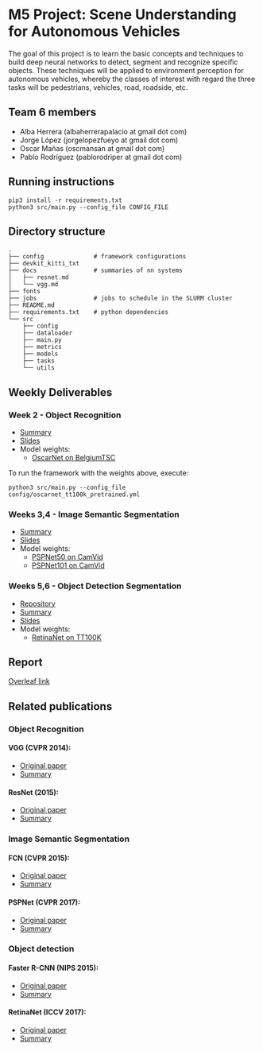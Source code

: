 # M5 Project: Scene Understanding for Autonomous Vehicles

The goal of this project is to learn the basic concepts and techniques to build deep neural networks to detect, segment and recognize specific objects. These techniques will be applied to environment perception for autonomous vehicles, whereby the classes of interest with regard the three tasks will be pedestrians, vehicles, road, roadside, etc.

## Team 6 members

* Alba Herrera (albaherrerapalacio at gmail dot com)
* Jorge López (jorgelopezfueyo at gmail dot com)
* Oscar Mañas (oscmansan at gmail dot com)
* Pablo Rodríguez (pablorodriper at gmail dot com)

## Running instructions

```
pip3 install -r requirements.txt
python3 src/main.py --config_file CONFIG_FILE
```

## Directory structure

```
.
├── config              # framework configurations
├── devkit_kitti_txt
├── docs                # summaries of nn systems
│   ├── resnet.md
│   └── vgg.md
├── fonts
├── jobs                # jobs to schedule in the SLURM cluster
├── README.md
├── requirements.txt    # python dependencies
└── src
    ├── config
    ├── dataloader
    ├── main.py
    ├── metrics
    ├── models
    ├── tasks
    └── utils
```

## Weekly Deliverables

### Week 2 - Object Recognition
- [Summary](./docs/week2.md) 
- [Slides](https://docs.google.com/presentation/d/1e6U8LvV8q_5QeuToiP9Zytm0M13JhbPFJgBwRQDjbQw/edit?usp=sharing)
- Model weights:
    - [OscarNet on BelgiumTSC](https://drive.google.com/uc?export=download&id=1KiY8Lqg4y3A9inW8OYOn1Z-lndlB3yIJ)

To run the framework with the weights above, execute:
```
python3 src/main.py --config_file config/oscarnet_tt100k_pretrained.yml
```

### Weeks 3,4 - Image Semantic Segmentation
- [Summary](./docs/week3.md) 
- [Slides](https://docs.google.com/presentation/d/1Tw2_rM0kb7KlDa2SXAh9ICdI2R2cIrZHyfTIjgGYIwc/edit?usp=sharing)
- Model weights:
    - [PSPNet50 on CamVid](https://drive.google.com/uc?export=download&id=1RhUOsQdC6zoomOSCUpkY-gMRaX814M4v)
    - [PSPNet101 on CamVid](https://drive.google.com/uc?export=download&id=1NsFPgiJlvNe4JElNZtAZ8ZjVYgztT3p4)

### Weeks 5,6 - Object Detection Segmentation
- [Repository](https://github.com/oscmansan/maskrcnn-benchmark)
- [Summary](./docs/week5.md) 
- [Slides](https://docs.google.com/presentation/d/1rSKkwpA3lUG5QKRCXHqQDit7M6jYonH-cRXTqPqd-IE/edit#slide=id.g5270bddbcf_0_436)
- Model weights:
    - [RetinaNet on TT100K](https://drive.google.com/uc?export=download&id=1YWeoFuvHeB6E4Jmt8i7fOuBrDw5d2Q9j)

## Report

[Overleaf link](https://www.overleaf.com/read/mkqjyjnntnrg)


## Related publications

### Object Recognition

#### VGG (CVPR 2014): 
* [Original paper](https://arxiv.org/abs/1409.1556)
* [Summary](docs/vgg.md)

#### ResNet (2015):
* [Original paper](https://arxiv.org/abs/1512.03385)
* [Summary](docs/resnet.md)

### Image Semantic Segmentation

#### FCN (CVPR 2015):
* [Original paper](https://arxiv.org/abs/1411.4038)
* [Summary](docs/fcn.md)

#### PSPNet (CVPR 2017):
* [Original paper](https://arxiv.org/abs/1612.01105v2)
* [Summary](docs/pspnet.md)

### Object detection

#### Faster R-CNN (NIPS 2015):
* [Original paper](https://arxiv.org/abs/1506.01497)
* [Summary](docs/fasterRCNN.md)

#### RetinaNet (ICCV 2017):
* [Original paper](https://arxiv.org/abs/1708.02002)
* [Summary](docs/retinanet.md)
